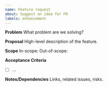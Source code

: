 ```yaml
---
name: Feature request
about: Suggest an idea for FR
labels: enhancement
---
```


**Problem**
What problem are we solving?

**Proposal**
High-level description of the feature.

**Scope**
In-scope:
Out-of-scope:

**Acceptance Criteria**
- [ ] …

**Notes/Dependencies**
Links, related issues, risks.
